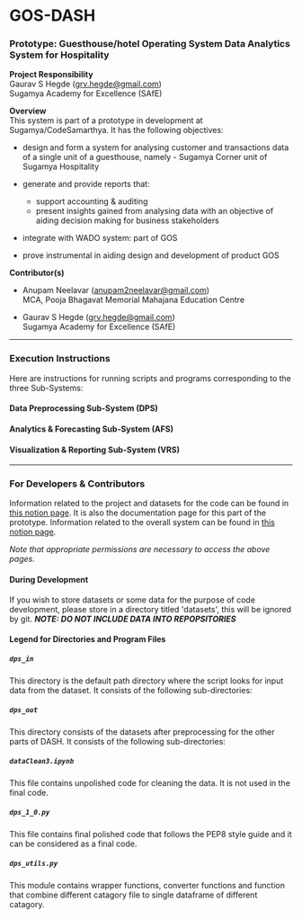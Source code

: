 # GOS-DASH

### Prototype: Guesthouse/hotel Operating System Data Analytics System for Hospitality

**Project Responsibility**  
Gaurav S Hegde (grv.hegde@gmail.com)  
	Sugamya Academy for Excellence (SAfE)

**Overview**  
This system is part of a prototype in development at Sugamya/CodeSamarthya. It
has the following objectives:

- design and form a system for analysing customer and transactions data of a single
unit of a guesthouse, namely - Sugamya Corner unit of Sugamya Hospitality

- generate and provide reports that:  
	- support accounting & auditing 
	- present insights gained from analysing data with an objective of aiding decision making for business stakeholders

- integrate with WADO system: part of GOS

- prove instrumental in aiding design and development of product GOS

**Contributor(s)**  
- Anupam Neelavar (anupam2neelavar@gmail.com)  
	MCA, Pooja Bhagavat Memorial Mahajana Education Centre

- Gaurav S Hegde (grv.hegde@gmail.com)  
	Sugamya Academy for Excellence (SAfE)

---

### Execution Instructions
Here are instructions for running scripts and programs corresponding to 
the three Sub-Systems:

#### Data Preprocessing Sub-System (DPS)

#### Analytics & Forecasting Sub-System (AFS)

#### Visualization & Reporting Sub-System (VRS)


---

### For Developers & Contributors

Information related to the project and datasets for the code can be found in
[this notion page](https://www.notion.so/sugamya/Data-Analytics-Dashboarding-04859397eb2649a595b4893c74c523d6?pvs=4).
It is also the documentation page for this part of the prototype.
Information related to the overall system can be found in [this notion page](https://www.notion.so/sugamya/GOS-Guesthouse-Hotel-Operating-System-PoC-8a655d9b74654a3895b58d833d73612c?pvs=4).

*Note that appropriate permissions are necessary to access the above pages.*

#### During Development
If you wish to store datasets or some data for the purpose of code development,
please store in a directory titled 'datasets', this will be ignored by git.
**_NOTE: DO NOT INCLUDE DATA INTO REPOPSITORIES_**

#### Legend for Directories and Program Files

##### `dps_in`  
This directory is the default path directory where the script looks for
input data from the dataset. It consists of the following sub-directories:



##### `dps_out`  
This directory consists of the datasets after preprocessing for the other parts
of DASH. It consists of the following sub-directories:


##### `dataClean3.ipynb`  
This file contains unpolished code for cleaning the data. It is not used in the final code.


##### `dps_1_0.py`  

This file contains final polished code that follows the PEP8 style guide and it can be considered as a final code.

##### `dps_utils.py`

This module contains wrapper functions, converter functions and function that combine different catagory file to single dataframe
of different catagory.
